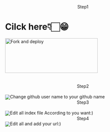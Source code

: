 <center>Step1</center>
<h1>Cilck here👇🏻😁</h1>
<a href="https://github.com/Dot-ser/web/fork"><img align="center" src="https://i.imgur.com/lIZhws3.jpeg" alt="Fork and deploy" height="112" width="300" /></a>
<div>
<br>
<br>
<center>
Step2
</center>
<br>
<img align="center" src="https://i.imgur.com/vPWniN3.jpeg"
<pr>Change github user name to your github name</pr>
<br>
<center>
Step3
</center>
<br>
<img align="center" src="https://i.imgur.com/gWZIiSZ.jpeg"
<pr>Edit all index file According to you want:)</pr>

<center>
Step4
</center>
<img align="center" src="https://i.imgur.com/PCdWeMV.jpeg"
<pr>Edit all and add your url:)</pr>
